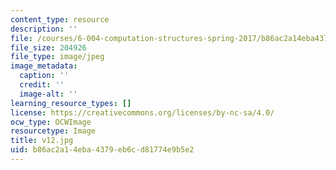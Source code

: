 ```yaml
---
content_type: resource
description: ''
file: /courses/6-004-computation-structures-spring-2017/b86ac2a14eba4379eb6cd81774e9b5e2_v12.jpg
file_size: 204926
file_type: image/jpeg
image_metadata:
  caption: ''
  credit: ''
  image-alt: ''
learning_resource_types: []
license: https://creativecommons.org/licenses/by-nc-sa/4.0/
ocw_type: OCWImage
resourcetype: Image
title: v12.jpg
uid: b86ac2a1-4eba-4379-eb6c-d81774e9b5e2
---
```

